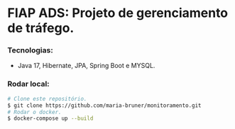 # FIAP ADS: Projeto de gerenciamento de tráfego.

### Tecnologias:

* Java 17, Hibernate, JPA, Spring Boot e MYSQL.

### Rodar local:
```bash
# Clone este repositório.
$ git clone https://github.com/maria-bruner/monitoramento.git
# Rodar o docker.
$ docker-compose up --build
```
